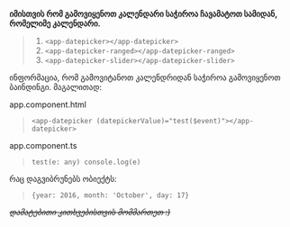 **იმისთვის რომ გამოვიყენოთ კალენდარი საჭიროა ჩავამატოთ სამიდან, რომელიმე 
კალენდარი.**

>1. `<app-datepicker></app-datepicker>`
>2. `<app-datepicker-ranged></app-datepicker-ranged>`
>3. `<app-datepicker-slider></app-datepicker-slider>`

ინფორმაცია, რომ გამოვიტანოთ კალენდრიდან საჭიროა გამოვიყენოთ ბაინდინგი.
მაგალითად:

app.component.html
>`<app-datepicker (datepickerValue)="test($event)"></app-datepicker>`

app.component.ts
>`test(e: any) console.log(e)`

რაც დაგვიბრუნებს ობიექტს:
>`{year: 2016, month: 'October', day: 17}`


_~~დამატებითი კითხვებისთვის მომმართეთ :)~~_